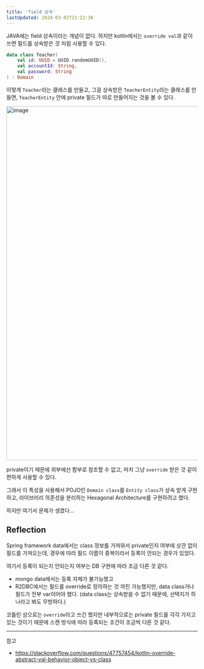 ```yaml
---
title: 'field 상속'
lastUpdated: 2024-03-02T21:22:36
---
```


JAVA에는 field 상속이라는 개념이 없다. 하지만 kotlin에서는 `override val`과 같이 쓰면 필드를 상속받은 것 처럼 사용할 수 있다.

```kotlin
data class Teacher(
    val id: UUID = UUID.randomUUID(),
    val accountId: String,
    val password: String
) : Domain
```

이렇게 `Teacher`라는 클래스를 만들고, 그걸 상속받은 `TeacherEntity`라는 클래스를 만들면, `TeacherEntity` 안에 private 필드가 따로 만들어지는 것을 볼 수 있다.

<img width="932" alt="image" src="https://user-images.githubusercontent.com/81006587/232469145-10c155cb-cb5c-49b9-9fd3-2181f75a737f.png">

private이기 때문에 외부에선 함부로 참조할 수 없고, 마치 그냥 `override` 받은 것 같이 편하게 사용할 수 있다.

그래서 이 특성을 사용해서 POJO인 `Domain class`를 `Entity class`가 상속 받게 구현하고, 라이브러리 의존성을 분리하는 Hexagonal Architecture를 구현하려고 했다.

하지만 여기서 문제가 생겼다...

## Reflection

Spring framework data에서는 class 정보를 가져와서 private인지 여부에 상관 없이 필드를 가져오는데, 경우에 따라 필드 이름이 중복이라서 등록이 안되는 경우가 있었다.

여기서 등록이 되는지 안되는지 여부는 DB 구현에 따라 조금 다른 것 같다.
- mongo data에서는 등록 자체가 불가능했고
- R2DBC에서는 필드를 override로 정의하는 것 까진 가능했지만, data class거나 필드가 전부 var이어야 했다. (data class는 상속받을 수 없기 때문에, 선택지가 하나라고 봐도 무방하다.)

코틀린 상으로는 `override`라고 쓰긴 했지만 내부적으로는 private 필드를 각각 가지고 있는 것이기 때문에 스캔 방식에 따라 등록되는 조건이 조금씩 다른 것 같다. 


---

참고

- https://stackoverflow.com/questions/47757454/kotlin-override-abstract-val-behavior-object-vs-class